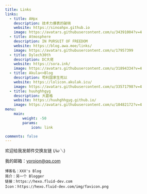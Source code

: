```yaml
---
title: Links
links:
  - title: AHpx
    description: 技术力爆表的破晓
    website: https://sinoahpx.github.io
    image: https://avatars.githubusercontent.com/u/34391004?v=4
  - title: Atmosphere
    description: IN PURSUIT OF FREEDOM
    website: https://blog.awa.moe/links/
    image: https://avatars.githubusercontent.com/u/17957399
  - title: Dylech30th
    description: DC大佬
    website: https://sora.ink/
    image: https://avatars.githubusercontent.com/u/31894334?v=4
  - title: Akula<>Blog
    description: 苟利国家生死以
    website: https://lolicon.akulak.icu/
    image: https://avatars.githubusercontent.com/u/33571798?v=4
  - title: huuhghhgyg
    description: 大葛格
    website: https://huuhghhgyg.github.io/
    image: https://avatars.githubusercontent.com/u/10482172?v=4
menu:
    main: 
        weight: -50
        params:
            icon: link

comments: false
---
```


欢迎给我发邮件交换友链 (*/ω＼*)

我的邮箱：yoroion@qq.com

```
博客名：XXX's Blog
简介：另一个 Blogger
链接：https://hexo.fluid-dev.com
Icon：https://hexo.fluid-dev.com/img/favicon.png
```

